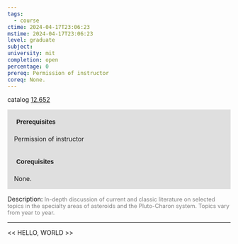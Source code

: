 ```yaml
---
tags:
  - course
ctime: 2024-04-17T23:06:23
mstime: 2024-04-17T23:06:23
level: graduate
subject: 
university: mit
completion: open
percentage: 0
prereq: Permission of instructor
coreq: None.
---
```


catalog [12.652](http://student.mit.edu/catalog/m12c.html#12.652)

<span style="display: block; padding: 15px; background-color: rgb(100, 100, 100, 0.2);"><font id="m_prereq818_0" style="display: block; font-family: Arial, sans-serif; font-weight: bold; padding: 5px">Prerequisites</font><br><span id="prereq818_0">Permission of instructor</span></span>
<span style="display: block; padding: 15px; background-color: rgb(100, 100, 100, 0.2);"><font id="m_coreq818_0" style="display: block; font-family: Arial, sans-serif; font-weight: bold; padding: 5px">Corequisites</font><br><span id="coreq818_0">None.</span></span>

<font style="">Description:</font>
<font style="color: grey; font-size: 0.8rem;">In-depth discussion of current and classic literature on selected topics in the specialty areas of asteroids and the Pluto-Charon system. Topics vary from year to year.</font>



---

<< HELLO, WORLD >>
